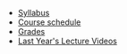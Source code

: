- [Syllabus](http://csusbdt.github.io/201-2013-fall/Syllabus.pdf)
- [Course schedule](https://github.com/csusbdt/201-2013-fall/wiki)
- [Grades](https://docs.google.com/spreadsheet/pub?key=0Aq3la2PXzB0YdHZwMVpvQmdaYTlXNndSZDBNZy1Edmc&single=true&gid=1&output=html)
- [Last Year's Lecture Videos](https://sites.google.com/site/introtocs1/lecture-videos)

